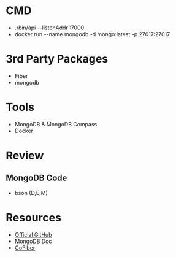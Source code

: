
# CMD
- ./bin/api --listenAddr :7000
- docker run --name mongodb -d mongo:latest -p 27017:27017

# 3rd Party Packages
- Fiber
- mongodb

# Tools
- MongoDB & MongoDB Compass
- Docker

# Review
## MongoDB Code
- bson (D,E,M)


# Resources
- [Official GitHub](https://github.com/fulltimegodev/hotel-reservation)
- [MongoDB Doc](https://mongodb.com/docs/drivers/go/current/quick-start/)
- [GoFiber](https://gofiber.io)
